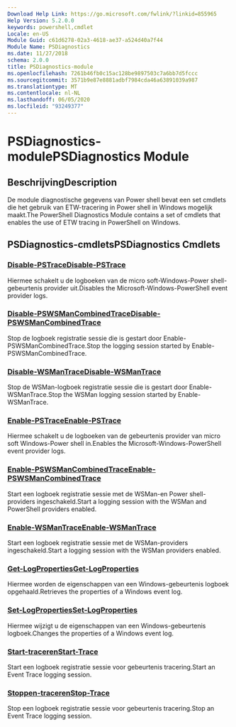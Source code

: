 ```yaml
---
Download Help Link: https://go.microsoft.com/fwlink/?linkid=855965
Help Version: 5.2.0.0
keywords: powershell,cmdlet
Locale: en-US
Module Guid: c61d6278-02a3-4618-ae37-a524d40a7f44
Module Name: PSDiagnostics
ms.date: 11/27/2018
schema: 2.0.0
title: PSDiagnostics-module
ms.openlocfilehash: 7261b46fb0c15ac128be9897503c7a6bb7d5fccc
ms.sourcegitcommit: 3571b9e87e8881adbf7984cda46a63891039a987
ms.translationtype: MT
ms.contentlocale: nl-NL
ms.lasthandoff: 06/05/2020
ms.locfileid: "93249377"
---
```

# <span data-ttu-id="45d04-103">PSDiagnostics-module</span><span class="sxs-lookup"><span data-stu-id="45d04-103">PSDiagnostics Module</span></span>

## <span data-ttu-id="45d04-104">Beschrijving</span><span class="sxs-lookup"><span data-stu-id="45d04-104">Description</span></span>

<span data-ttu-id="45d04-105">De module diagnostische gegevens van Power shell bevat een set cmdlets die het gebruik van ETW-tracering in Power shell in Windows mogelijk maakt.</span><span class="sxs-lookup"><span data-stu-id="45d04-105">The PowerShell Diagnostics Module contains a set of cmdlets that enables the use of ETW tracing in PowerShell on Windows.</span></span>

## <span data-ttu-id="45d04-106">PSDiagnostics-cmdlets</span><span class="sxs-lookup"><span data-stu-id="45d04-106">PSDiagnostics Cmdlets</span></span>

### [<span data-ttu-id="45d04-107">Disable-PSTrace</span><span class="sxs-lookup"><span data-stu-id="45d04-107">Disable-PSTrace</span></span>](Disable-PSTrace.md)
<span data-ttu-id="45d04-108">Hiermee schakelt u de logboeken van de micro soft-Windows-Power shell-gebeurtenis provider uit.</span><span class="sxs-lookup"><span data-stu-id="45d04-108">Disables the Microsoft-Windows-PowerShell event provider logs.</span></span>

### [<span data-ttu-id="45d04-109">Disable-PSWSManCombinedTrace</span><span class="sxs-lookup"><span data-stu-id="45d04-109">Disable-PSWSManCombinedTrace</span></span>](Disable-PSWSManCombinedTrace.md)
<span data-ttu-id="45d04-110">Stop de logboek registratie sessie die is gestart door Enable-PSWSManCombinedTrace.</span><span class="sxs-lookup"><span data-stu-id="45d04-110">Stop the logging session started by Enable-PSWSManCombinedTrace.</span></span>

### [<span data-ttu-id="45d04-111">Disable-WSManTrace</span><span class="sxs-lookup"><span data-stu-id="45d04-111">Disable-WSManTrace</span></span>](Disable-WSManTrace.md)
<span data-ttu-id="45d04-112">Stop de WSMan-logboek registratie sessie die is gestart door Enable-WSManTrace.</span><span class="sxs-lookup"><span data-stu-id="45d04-112">Stop the WSMan logging session started by Enable-WSManTrace.</span></span>

### [<span data-ttu-id="45d04-113">Enable-PSTrace</span><span class="sxs-lookup"><span data-stu-id="45d04-113">Enable-PSTrace</span></span>](Enable-PSTrace.md)
<span data-ttu-id="45d04-114">Hiermee schakelt u de logboeken van de gebeurtenis provider van micro soft Windows-Power shell in.</span><span class="sxs-lookup"><span data-stu-id="45d04-114">Enables the Microsoft-Windows-PowerShell event provider logs.</span></span>

### [<span data-ttu-id="45d04-115">Enable-PSWSManCombinedTrace</span><span class="sxs-lookup"><span data-stu-id="45d04-115">Enable-PSWSManCombinedTrace</span></span>](Enable-PSWSManCombinedTrace.md)
<span data-ttu-id="45d04-116">Start een logboek registratie sessie met de WSMan-en Power shell-providers ingeschakeld.</span><span class="sxs-lookup"><span data-stu-id="45d04-116">Start a logging session with the WSMan and PowerShell providers enabled.</span></span>

### [<span data-ttu-id="45d04-117">Enable-WSManTrace</span><span class="sxs-lookup"><span data-stu-id="45d04-117">Enable-WSManTrace</span></span>](Enable-WSManTrace.md)
<span data-ttu-id="45d04-118">Start een logboek registratie sessie met de WSMan-providers ingeschakeld.</span><span class="sxs-lookup"><span data-stu-id="45d04-118">Start a logging session with the WSMan providers enabled.</span></span>

### [<span data-ttu-id="45d04-119">Get-LogProperties</span><span class="sxs-lookup"><span data-stu-id="45d04-119">Get-LogProperties</span></span>](Get-LogProperties.md)
<span data-ttu-id="45d04-120">Hiermee worden de eigenschappen van een Windows-gebeurtenis logboek opgehaald.</span><span class="sxs-lookup"><span data-stu-id="45d04-120">Retrieves the properties of a Windows event log.</span></span>

### [<span data-ttu-id="45d04-121">Set-LogProperties</span><span class="sxs-lookup"><span data-stu-id="45d04-121">Set-LogProperties</span></span>](Set-LogProperties.md)
<span data-ttu-id="45d04-122">Hiermee wijzigt u de eigenschappen van een Windows-gebeurtenis logboek.</span><span class="sxs-lookup"><span data-stu-id="45d04-122">Changes the properties of a Windows event log.</span></span>

### [<span data-ttu-id="45d04-123">Start-traceren</span><span class="sxs-lookup"><span data-stu-id="45d04-123">Start-Trace</span></span>](Start-Trace.md)
<span data-ttu-id="45d04-124">Start een logboek registratie sessie voor gebeurtenis tracering.</span><span class="sxs-lookup"><span data-stu-id="45d04-124">Start an Event Trace logging session.</span></span>

### [<span data-ttu-id="45d04-125">Stoppen-traceren</span><span class="sxs-lookup"><span data-stu-id="45d04-125">Stop-Trace</span></span>](Stop-Trace.md)
<span data-ttu-id="45d04-126">Stop een logboek registratie sessie voor gebeurtenis tracering.</span><span class="sxs-lookup"><span data-stu-id="45d04-126">Stop an Event Trace logging session.</span></span>

